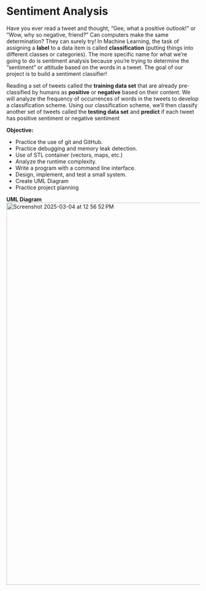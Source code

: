# Sentiment Analysis

Have you ever read a tweet and thought, “Gee, what a positive outlook!” or
“Wow, why so negative, friend?” Can computers make the same
determination? They can surely try! In Machine Learning, the task of assigning a **label** to a data item is
called **classification** (putting things into different classes or
categories). The more specific name for what we’re going to do is
sentiment analysis because you’re trying to determine the “sentiment” or
attitude based on the words in a tweet. The goal of our project is to
build a sentiment classifier! 

Reading a set of tweets called the **training data set** that are
already pre-classified by humans as **positive** or **negative** based on
their content. We will analyze the frequency of occurrences of words in
the tweets to develop a classification scheme. Using our classification
scheme, we’ll then classify another set of tweets called the **testing
data set** and **predict** if each tweet has positive sentiment or
negative sentiment


**Objective:** 

* Practice the use of git and GitHub.
* Practice debugging and memory leak detection.
* Use of STL container (vectors, maps, etc.)
* Analyze the runtime complexity.
* Write a program with a command line interface.
* Design, implement, and test a small system.
* Create UML Diagram
* Practice project planning

**UML Diagram**
<img width="999" alt="Screenshot 2025-03-04 at 12 56 52 PM" src="https://github.com/user-attachments/assets/3db3745d-455a-416a-bf94-409da6eb2396" />



